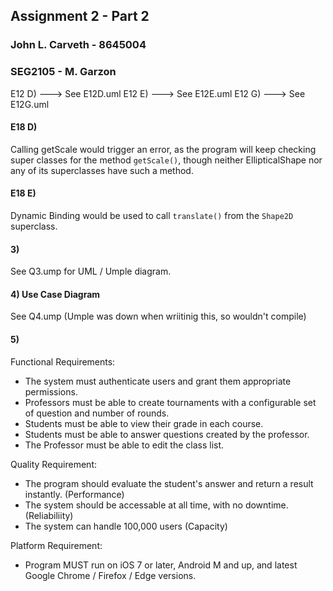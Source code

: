 ##  Assignment 2 - Part 2
### John L. Carveth - 8645004
### SEG2105 - M. Garzon
  
E12 D) --->  See E12D.uml
E12 E) --->  See E12E.uml
E12 G) --->  See E12G.uml

#### E18 D)
Calling getScale would trigger an error, as the program will keep checking super classes for the method `getScale()`, though neither EllipticalShape nor any of its superclasses have such a method.

#### E18 E)
Dynamic Binding would be used to call `translate()` from the `Shape2D` superclass.


#### 3)
See Q3.ump for UML / Umple diagram.

#### 4) Use Case Diagram
See Q4.ump (Umple was down when wriitinig this, so wouldn't compile)

#### 5)
Functional Requirements:
- The system must authenticate users and grant them appropriate permissions.
- Professors must be able to create tournaments with a configurable set of question and number of rounds.
- Students must be able to view their grade in each course.
- Students must be able to answer questions created by the professor.
- The Professor must be able to edit the class list.

Quality Requirement:
- The program should evaluate the student's answer and return a result instantly. (Performance)
- The system should be accessable at all time, with no downtime. (Reliabiliity)
- The system can handle 100,000 users (Capacity)

Platform Requirement:
- Program MUST run on iOS 7 or later, Android M and up, and latest Google Chrome / Firefox / Edge versions.